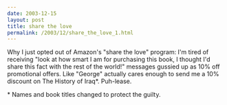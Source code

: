 ```yaml
---
date: 2003-12-15
layout: post
title: share the love
permalink: /2003/12/share_the_love_1.html
---
```


Why I just opted out of Amazon's "share the love" program: I'm tired of receiving "look at how smart I am for purchasing this book, I thought I'd share this fact with the rest of the world!" messages gussied up as 10% off promotional offers. Like "George" actually cares enough to send me a 10% discount on The History of Iraq*. Puh-lease.

\* Names and book titles changed to protect the guilty.
